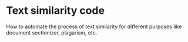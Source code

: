 # Text similarity code
How to automate the process of text similarity for different purposes like document sectionizer, plagarism, etc.
